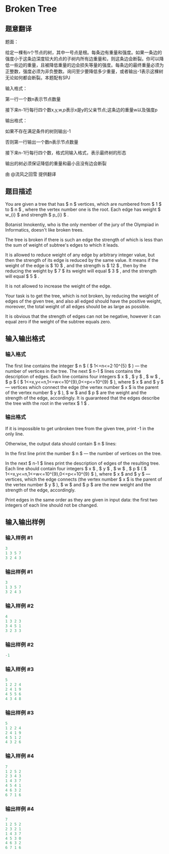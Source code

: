 # Broken Tree

## 题意翻译

题面：

给定一棵有n个节点的树，其中一号点是根。每条边有重量和强度。如果一条边的强度小于这条边深度较大的点的子树内所有边重量和，则这条边会断裂。你可以降低一些边的重量，且被降低重量的边会损失等量的强度。每条边的最终重量必须为正整数，强度必须为非负整数。询问至少要降低多少重量，或者输出-1表示这棵树无论如何都会断裂。本题配有SPJ

输入格式：

第一行一个数n表示节点数量

接下来n-1行每行四个数x,y,w,p表示x是y的父亲节点;这条边的重量w以及强度p

输出格式：

如果不存在满足条件的树则输出-1

否则第一行输出一个数n表示节点数量

接下来n-1行每行四个数，格式同输入格式，表示最终树的形态

输出的树必须保证降低的重量和最小且没有边会断裂

由 @流风之回雪 提供翻译

## 题目描述

You are given a tree that has $ n $ vertices, which are numbered from $ 1 $ to $ n $ , where the vertex number one is the root. Each edge has weight $ w_{i} $ and strength $ p_{i} $ .

Botanist Innokentiy, who is the only member of the jury of the Olympiad in Informatics, doesn't like broken trees.

The tree is broken if there is such an edge the strength of which is less than the sum of weight of subtree's edges to which it leads.

It is allowed to reduce weight of any edge by arbitrary integer value, but then the strength of its edge is reduced by the same value. It means if the weight of the edge is $ 10 $ , and the strength is $ 12 $ , then by the reducing the weight by $ 7 $ its weight will equal $ 3 $ , and the strength will equal $ 5 $ .

It is not allowed to increase the weight of the edge.

Your task is to get the tree, which is not broken, by reducing the weight of edges of the given tree, and also all edged should have the positive weight, moreover, the total weight of all edges should be as large as possible.

It is obvious that the strength of edges can not be negative, however it can equal zero if the weight of the subtree equals zero.

## 输入输出格式

### 输入格式

The first line contains the integer $ n $ ( $ 1<=n<=2·10^{5} $ ) — the number of vertices in the tree. The next $ n-1 $ lines contains the description of edges. Each line contains four integers $ x $ , $ y $ , $ w $ , $ p $ ( $ 1<=x,y<=n,1<=w<=10^{9},0<=p<=10^{9} $ ), where $ x $ and $ y $ — vertices which connect the edge (the vertex number $ x $ is the parent of the vertex number $ y $ ), $ w $ and $ p $ are the weight and the strength of the edge, accordingly. It is guaranteed that the edges describe the tree with the root in the vertex $ 1 $ .

### 输出格式

If it is impossible to get unbroken tree from the given tree, print -1 in the only line.

Otherwise, the output data should contain $ n $ lines:

In the first line print the number $ n $ — the number of vertices on the tree.

In the next $ n-1 $ lines print the description of edges of the resulting tree. Each line should contain four integers $ x $ , $ y $ , $ w $ , $ p $ ( $ 1<=x,y<=n,1<=w<=10^{9},0<=p<=10^{9} $ ), where $ x $ and $ y $ — vertices, which the edge connects (the vertex number $ x $ is the parent of the vertex number $ y $ ), $ w $ and $ p $ are the new weight and the strength of the edge, accordingly.

Print edges in the same order as they are given in input data: the first two integers of each line should not be changed.

## 输入输出样例

### 输入样例 #1

```cpp
3
1 3 5 7
3 2 4 3

```
### 输出样例 #1

```cpp
3
1 3 5 7
3 2 4 3

```
### 输入样例 #2

```cpp
4
1 3 2 3
3 4 5 1
3 2 3 3

```
### 输出样例 #2

```cpp
-1
```


### 输入样例 #3

```cpp
5
1 2 2 4
2 4 1 9
4 5 5 6
4 3 4 8

```
### 输出样例 #3

```cpp
5
1 2 2 4
2 4 1 9
4 5 1 2
4 3 2 6

```
### 输入样例 #4

```cpp
7
1 2 5 2
2 3 4 3
1 4 3 7
4 5 4 1
4 6 3 2
6 7 1 6

```
### 输出样例 #4

```cpp
7
1 2 5 2
2 3 2 1
1 4 3 7
4 5 3 0
4 6 3 2
6 7 1 6

```
